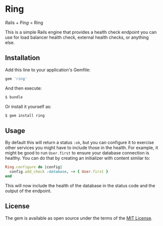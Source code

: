 # Ring
*R*ails + P*ing* = Ring

This is a simple Rails engine that provides a health check endpoint you can use for load balancer
health check, external health checks, or anything else.

## Installation
Add this line to your application's Gemfile:

```ruby
gem 'ring'
```

And then execute:
```bash
$ bundle
```

Or install it yourself as:
```bash
$ gem install ring
```

## Usage
By default this will return a status `:ok`, but you can configure it to exercise other services you
might have to include those in the health. For example, it might be good to run `User.first` to
ensure your database connection is healthy. You can do that by creating an initializer with content
similar to:

```ruby
Ring.configure do |config|
  config.add_check :database, -> { User.first }
end
```

This will now include the health of the database in the status code and the output of the endpoint.

## License
The gem is available as open source under the terms of the [MIT License](https://opensource.org/licenses/MIT).
